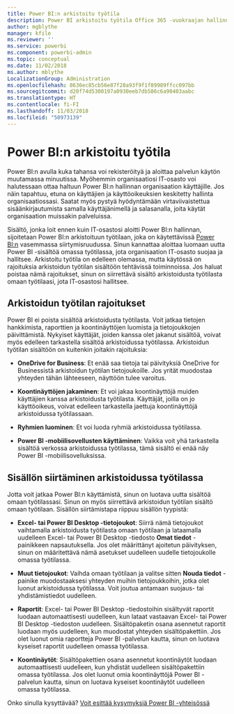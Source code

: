 ```yaml
---
title: Power BI:n arkistoitu työtila
description: Power BI arkistoitu työtila Office 365 -vuokraajan hallinnan jälkeen
author: mgblythe
manager: kfile
ms.reviewer: ''
ms.service: powerbi
ms.component: powerbi-admin
ms.topic: conceptual
ms.date: 11/02/2018
ms.author: mblythe
LocalizationGroup: Administration
ms.openlocfilehash: 8636ec85cb56e87f28a93f9f1f89989ffcc097bb
ms.sourcegitcommit: d20f74d5300197a0930eeb7db586c6a90403aabc
ms.translationtype: HT
ms.contentlocale: fi-FI
ms.lasthandoff: 11/03/2018
ms.locfileid: "50973139"
---
```

# <a name="power-bi-archived-workspace"></a>Power BI:n arkistoitu työtila

Power BI:n avulla kuka tahansa voi rekisteröityä ja aloittaa palvelun käytön muutamassa minuutissa.  Myöhemmin organisaatiosi IT-osasto voi halutessaan ottaa haltuun Power BI:n hallinnan organisaation käyttäjille.  Jos näin tapahtuu, etuna on käyttäjien ja käyttöoikeuksien keskitetty hallinta organisaatiossasi. Saatat myös pystyä hyödyntämään virtaviivaistettua sisäänkirjautumista samalla käyttäjänimellä ja salasanalla, joita käytät organisaation muissakin palveluissa.

Sisältö, jonka loit ennen kuin IT-osastosi aloitti Power BI:n hallinnan, sijoitetaan Power BI:n arkistoituun työtilaan, joka on käytettävissä [Power BI:n](https://app.powerbi.com) vasemmassa siirtymisruudussa. Sinun kannattaa aloittaa luomaan uutta Power BI -sisältöä omassa työtilassa, jota organisaation IT-osasto suojaa ja hallitsee.  Arkistoitu työtila on edelleen olemassa, mutta käytössä on rajoituksia arkistoidun työtilan sisältöön tehtävissä toiminnoissa.  Jos haluat poistaa nämä rajoitukset, sinun on siirrettävä sisältö arkistoidusta työtilasta omaan työtilaasi, jota IT-osastosi hallitsee.

## <a name="restrictions-in-your-archived-workspace"></a>Arkistoidun työtilan rajoitukset

Power BI ei poista sisältöä arkistoidusta työtilasta. Voit jatkaa tietojen hankkimista, raporttien ja koontinäyttöjen luomista ja tietojoukkojen päivittämistä. Nykyiset käyttäjät, joiden kanssa olet jakanut sisältöä, voivat myös edelleen tarkastella sisältöä arkistoidussa työtilassa. Arkistoidun työtilan sisältöön on kuitenkin joitakin rajoituksia:

* **OneDrive for Business**: Et enää saa tietoja tai päivityksiä OneDrive for Businessistä arkistoidun työtilan tietojoukoille.  Jos yrität muodostaa yhteyden tähän lähteeseen, näyttöön tulee varoitus.

* **Koontinäyttöjen jakaminen**: Et voi jakaa koontinäyttöjä muiden käyttäjien kanssa arkistoidusta työtilasta.  Käyttäjät, joilla on jo käyttöoikeus, voivat edelleen tarkastella jaettuja koontinäyttöjä arkistoidussa työtilassaan.

* **Ryhmien luominen**: Et voi luoda ryhmiä arkistoidussa työtilassa.

* **Power BI -mobiilisovellusten käyttäminen**: Vaikka voit yhä tarkastella sisältöä verkossa arkistoidussa työtilassa, tämä sisältö ei enää näy Power BI -mobiilisovelluksissa.

## <a name="migrating-content-in-your-archived-workspace"></a>Sisällön siirtäminen arkistoidussa työtilassa

Jotta voit jatkaa Power BI:n käyttämistä, sinun on luotava uutta sisältöä omaan työtilassasi. Sinun on myös siirrettävä arkistoidun työtilan sisältö omaan työtilaan.  Sisällön siirtämistapa riippuu sisällön tyypistä:

* **Excel- tai Power BI Desktop -tietojoukot**: Siirrä nämä tietojoukot vaihtamalla arkistoidusta työtilasta omaan työtilaan ja lataamalla uudelleen Excel- tai Power BI Desktop -tiedosto **Omat tiedot** -painikkeen napsautuksella.  Jos olet määrittänyt ajoitetun päivityksen, sinun on määritettävä nämä asetukset uudelleen uudelle tietojoukolle omassa työtilassa.

* **Muut tietojoukot**: Vaihda omaan työtilaan ja valitse sitten **Nouda tiedot** -painike muodostaaksesi yhteyden muihin tietojoukkoihin, jotka olet luonut arkistoidussa työtilassa.  Voit joutua antamaan suojaus- tai yhdistämistiedot uudelleen.

* **Raportit**: Excel- tai Power BI Desktop -tiedostoihin sisältyvät raportit luodaan automaattisesti uudelleen, kun lataat vastaavan Excel- tai Power BI Desktop -tiedoston uudelleen. Sisältöpaketin osana asennetut raportit luodaan myös uudelleen, kun muodostat yhteyden sisältöpakettiin. Jos olet luonut omia raportteja Power BI -palvelun kautta, sinun on luotava kyseiset raportit uudelleen omassa työtilassa.

* **Koontinäytöt**: Sisältöpakettien osana asennetut koontinäytöt luodaan automaattisesti uudelleen, kun yhdistät uudelleen sisältöpakettiin omassa työtilassa. Jos olet luonut omia koontinäyttöjä Power BI -palvelun kautta, sinun on luotava kyseiset koontinäytöt uudelleen omassa työtilassa.

Onko sinulla kysyttävää? [Voit esittää kysymyksiä Power BI -yhteisössä](http://community.powerbi.com/)

